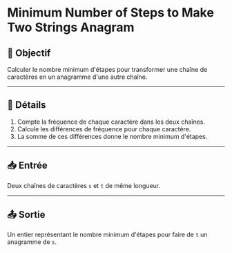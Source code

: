 # Minimum Number of Steps to Make Two Strings Anagram

## 🎯 Objectif

  Calculer le nombre minimum d'étapes pour transformer une chaîne de caractères en un anagramme d'une autre chaîne.

---

## 📝 Détails

  1. Compte la fréquence de chaque caractère dans les deux chaînes.
  2. Calcule les différences de fréquence pour chaque caractère.
  3. La somme de ces différences donne le nombre minimum d'étapes.

---

## 📥 Entrée

  Deux chaînes de caractères `s` et `t` de même longueur.

---

## 📤 Sortie

  Un entier représentant le nombre minimum d'étapes pour faire de `t` un anagramme de `s`.



